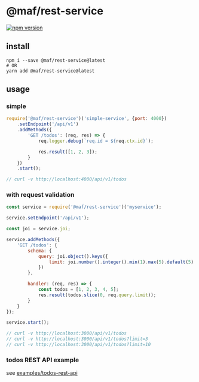 # @maf/rest-service

[![npm version](https://badge.fury.io/js/%40maf%2Frest-service.svg)](https://badge.fury.io/js/%40maf%2Frest-service)

## install

```
npm i --save @maf/rest-service@latest
# OR
yarn add @maf/rest-service@latest
```

## usage


### simple

```js
require('@maf/rest-service')('simple-service', {port: 4000})
    .setEndpoint('/api/v1')
    .addMethods({
        'GET /todos': (req, res) => {
            req.logger.debug(`req.id = ${req.ctx.id}`);

            res.result([1, 2, 3]);
        }
    })
    .start();

// curl -v http://localhost:4000/api/v1/todos
```

### with request validation

```js
const service = require('@maf/rest-service')('myservice');

service.setEndpoint('/api/v1');

const joi = service.joi;

service.addMethods({
    'GET /todos': {
        schema: {
            query: joi.object().keys({
                limit: joi.number().integer().min(1).max(5).default(5)
            })
        },

        handler: (req, res) => {
            const todos = [1, 2, 3, 4, 5];
            res.result(todos.slice(0, req.query.limit));
        }
    }
});

service.start();

// curl -v http://localhost:3000/api/v1/todos
// curl -v http://localhost:3000/api/v1/todos?limit=3
// curl -v http://localhost:3000/api/v1/todos?limit=10
```

### todos REST API example

see [examples/todos-rest-api](https://github.com/mafjs/rest-service/blob/master/examples/todos-rest-api/index.js)

<!-- more examples => https://github.com/mafjs/rest-service-example -->
